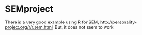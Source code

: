 # SEMproject


There is a very good example using R for SEM, http://personality-project.org/r/r.sem.html,
But, it does not seem to work

